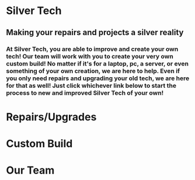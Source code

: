 # Silver Tech
## Making your repairs and projects a silver reality
### At Silver Tech, you are able to improve and create your own tech! Our team will work with you to create your very own custom build! No matter if it's for a laptop, pc, a server, or even something of your own creation, we are here to help. Even if you only need repairs and upgrading your old tech, we are here for that as well! Just click whichever link below to start the process to new and improved Silver Tech of your own!

# Repairs/Upgrades
# Custom Build
# Our Team

